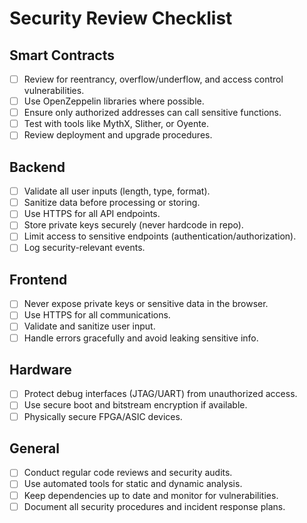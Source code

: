 # Security Review Checklist

## Smart Contracts
- [ ] Review for reentrancy, overflow/underflow, and access control vulnerabilities.
- [ ] Use OpenZeppelin libraries where possible.
- [ ] Ensure only authorized addresses can call sensitive functions.
- [ ] Test with tools like MythX, Slither, or Oyente.
- [ ] Review deployment and upgrade procedures.

## Backend
- [ ] Validate all user inputs (length, type, format).
- [ ] Sanitize data before processing or storing.
- [ ] Use HTTPS for all API endpoints.
- [ ] Store private keys securely (never hardcode in repo).
- [ ] Limit access to sensitive endpoints (authentication/authorization).
- [ ] Log security-relevant events.

## Frontend
- [ ] Never expose private keys or sensitive data in the browser.
- [ ] Use HTTPS for all communications.
- [ ] Validate and sanitize user input.
- [ ] Handle errors gracefully and avoid leaking sensitive info.

## Hardware
- [ ] Protect debug interfaces (JTAG/UART) from unauthorized access.
- [ ] Use secure boot and bitstream encryption if available.
- [ ] Physically secure FPGA/ASIC devices.

## General
- [ ] Conduct regular code reviews and security audits.
- [ ] Use automated tools for static and dynamic analysis.
- [ ] Keep dependencies up to date and monitor for vulnerabilities.
- [ ] Document all security procedures and incident response plans. 
